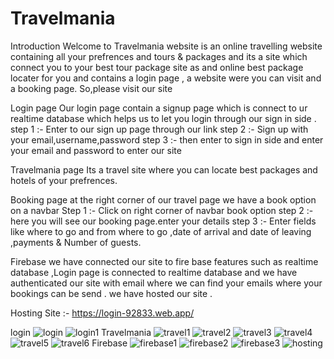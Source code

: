 # Travelmania
                                                
 Introduction
 Welcome to Travelmania website is an online travelling website containing all your prefrences and tours & packages and its a site which connect you to your best tour package site as and online best package locater for you and contains a login page , a website were you can visit and a booking page. So,please visit our site
 
 Login page
 Our login page contain a signup page which is connect to ur realtime database which helps us to let you login through our sign in side .
 step 1 :- Enter to our sign up page through our link 
 step 2 :- Sign up with your email,username,password 
 step 3 :- then enter to sign in side and enter your email and password to enter our site
 
 Travelmania page
 Its a travel site where you can locate best packages and hotels of your prefrences.
 
 Booking page
 at the right corner of our travel page we have a book option on a navbar
 Step 1 :-  Click on  right corner of navbar book option
 step 2 :- here you will see our booking page.enter your details
 step 3 :- Enter fields like where to go and from where to go ,date of arrival and date of leaving ,payments & Number of guests.
 
 Firebase 
 we have connected our site to fire base features such as realtime database ,Login page is connected to realtime database and we have authenticated our site with email where we can find your emails where your bookings can be send . we have hosted our site .
 
 Hosting Site :- https://login-92833.web.app/
         
 
login
![login](https://user-images.githubusercontent.com/93962702/177335024-c951c7d4-d81d-4529-8eec-39732053b4d3.png)
![login1](https://user-images.githubusercontent.com/93962702/177335053-de40698b-b71f-40f3-97ae-1815968848a3.png)
Travelmania
![travel1](https://user-images.githubusercontent.com/93962702/177335237-f6a93025-4213-4cd9-9460-84447cc18cb0.png)
![travel2](https://user-images.githubusercontent.com/93962702/177335158-d57e217e-d141-4c35-bcdd-1fe02f8b2b05.png)
![travel3](https://user-images.githubusercontent.com/93962702/177335308-c06b5e15-f88f-4cc6-bf50-d19a53922ffa.png)
![travel4](https://user-images.githubusercontent.com/93962702/177335345-ab74c997-b30d-4b0f-8da7-0b649db9204d.png)
![travel5](https://user-images.githubusercontent.com/93962702/177335373-081f21ab-6dfc-4ff9-8d59-ab8d90df4a03.png)
![travel6](https://user-images.githubusercontent.com/93962702/177335402-61a3425c-0c04-43ec-9396-1466c387199c.png)
Firebase
![firebase1](https://user-images.githubusercontent.com/93962702/177335439-3d9769fd-95ae-47ff-a1ff-05953b7b50f4.png)
![firebase2](https://user-images.githubusercontent.com/93962702/177335464-c6c5e1b9-c76a-486a-97eb-bdaaf4daea51.png)
![firebase3](https://user-images.githubusercontent.com/93962702/177335491-3ce8a12d-764f-4395-9753-0706f36b89c5.png)
![hosting](https://user-images.githubusercontent.com/93962702/177335507-20c9c6b2-4f40-41f3-8de3-0f9d72e59ff5.png)
